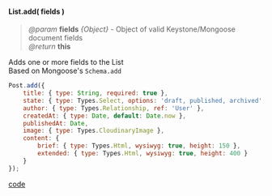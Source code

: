 #### List.add( fields )
> *@param* **fields** _{Object}_  - Object of valid Keystone/Mongoose document fields  
> _@return_ **this** 

Adds one or more fields to the List  
Based on Mongoose's `Schema.add` 

```javascript
Post.add({
    title: { type: String, required: true },
    state: { type: Types.Select, options: 'draft, published, archived', default: 'draft' },
    author: { type: Types.Relationship, ref: 'User' },
    createdAt: { type: Date, default: Date.now },
    publishedAt: Date,
    image: { type: Types.CloudinaryImage },
    content: {
        brief: { type: Types.Html, wysiwyg: true, height: 150 },
        extended: { type: Types.Html, wysiwyg: true, height: 400 }
    }
});
```
<div class="code-header addGitHubLink" data-file="lib/list/add.js"> <a href="#" class="loadCode"> code</a> </div><pre class=" language-javascript hideCode api"></pre> 
